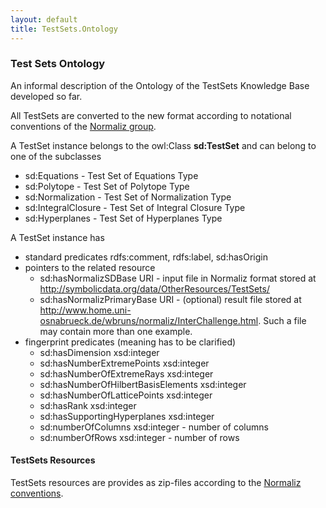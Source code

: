 ```yaml
---
layout: default
title: TestSets.Ontology
---
```


### Test Sets Ontology

An informal description of the Ontology of the TestSets Knowledge Base developed so far.

All TestSets are converted to the new format according to notational conventions of the [Normaliz group](http://www.home.uni-osnabrueck.de/wbruns/normaliz/).

A TestSet instance belongs to the owl:Class **sd:TestSet** and can belong to one of the subclasses

-   sd:Equations - Test Set of Equations Type
-   sd:Polytope - Test Set of Polytope Type
-   sd:Normalization - Test Set of Normalization Type
-   sd:IntegralClosure - Test Set of Integral Closure Type
-   sd:Hyperplanes - Test Set of Hyperplanes Type

A TestSet instance has

-   standard predicates rdfs:comment, rdfs:label, sd:hasOrigin
-   pointers to the related resource
    -   sd:hasNormalizSDBase URI - input file in Normaliz format stored at <http://symbolicdata.org/data/OtherResources/TestSets/>
    -   sd:hasNormalizPrimaryBase URI - (optional) result file stored at <http://www.home.uni-osnabrueck.de/wbruns/normaliz/InterChallenge.html>. Such a file may contain more than one example.
-   fingerprint predicates (meaning has to be clarified)
    -   sd:hasDimension xsd:integer
    -   sd:hasNumberExtremePoints xsd:integer
    -   sd:hasNumberOfExtremeRays xsd:integer
    -   sd:hasNumberOfHilbertBasisElements xsd:integer
    -   sd:hasNumberOfLatticePoints xsd:integer
    -   sd:hasRank xsd:integer
    -   sd:hasSupportingHyperplanes xsd:integer
    -   sd:numberOfColumns xsd:integer - number of columns
    -   sd:numberOfRows xsd:integer - number of rows

#### TestSets Resources

TestSets resources are provides as zip-files according to the [Normaliz conventions](http://www.home.uni-osnabrueck.de/wbruns/normaliz/).
